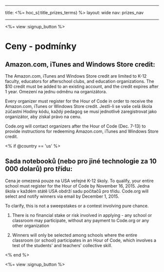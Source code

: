 * * *

title: <%= hoc_s(:title_prizes_terms) %> layout: wide nav: prizes_nav

* * *

<%= view :signup_button %>

# Ceny - podmínky

## Amazon.com, iTunes and Windows Store credit:

The Amazon.com, iTunes and Windows Store credit are limited to K-12 faculty, educators for afterschool clubs, and education organizations. The $10 credit must be added to an existing account, and the credit expires after 1 year. Omezení na jednu odměnu na organizátora.

Every organizer must register for the Hour of Code in order to receive the Amazon.com, iTunes or Windows Store credit. Jestli-li se vaše celá škola zúčastní Hodiny kódu, každý pedagog se musí jednotlivě zaregistrovat jako organizátor, aby získal právo na cenu.

Code.org will contact organizers after the Hour of Code (Dec. 7-13) to provide instructions for redeeming Amazon.com, iTunes and Windows Store credit.

<% if @country == 'us' %>

## Sada notebooků (nebo pro jiné technologie za 10 000 dolarů) pro třídu:

Cena je omezená pouze na USA veřejné K-12 školy. To qualify, your entire school must register for the Hour of Code by November 16, 2015. Jedna škola v každém státě USA obdrží sadu počítačů pro třídu. Code.org will select and notify winners via email by December 1, 2015.

To clarify, this is not a sweepstakes or a contest involving pure chance.

1) There is no financial stake or risk involved in applying - any school or classroom may participate, without any payment to Code.org or any other organization

2) Winners will only be selected among schools where the entire classroom (or school) participates in an Hour of Code, which involves a test of the students' and teachers' collective skill.

<% end %>

<%= view :signup_button %>